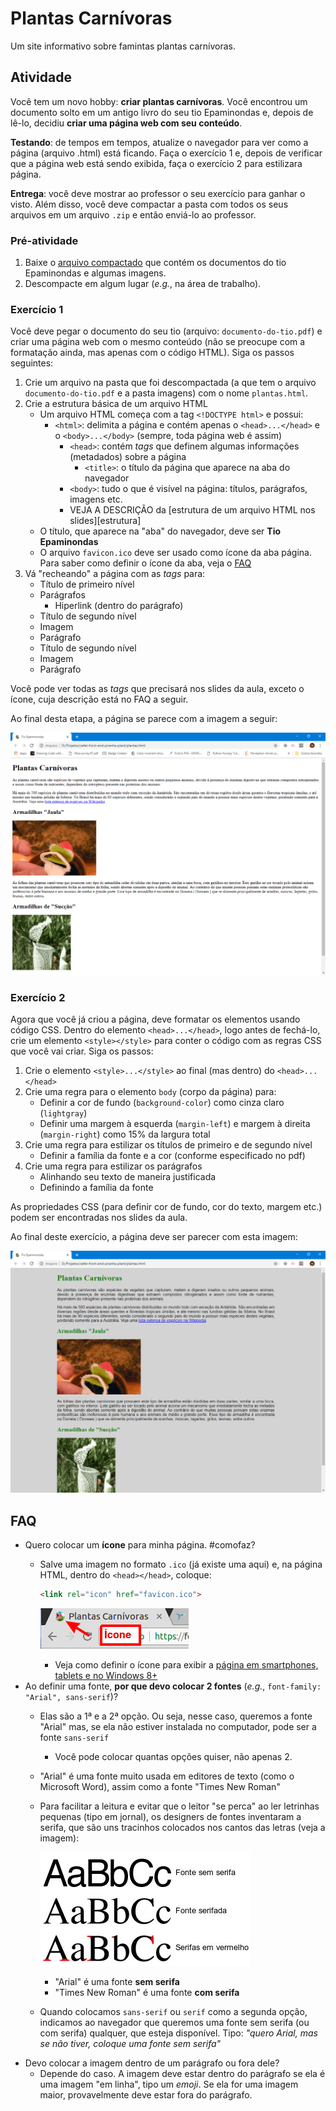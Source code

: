 # Plantas Carnívoras

Um site informativo sobre famintas plantas carnívoras.


## Atividade

Você tem um novo hobby: **criar plantas carnívoras**. Você encontrou um
documento solto em um antigo livro do seu tio Epaminondas e, depois de lê-lo,
decidiu **criar uma página web com seu conteúdo**.

**Testando**: de tempos em tempos, atualize o navegador para ver como
a página (arquivo .html) está ficando. Faça o exercício 1 e, depois de
verificar que a página web está sendo exibida, faça o exercício 2 para
estilizara página.

**Entrega**: você deve mostrar ao professor o seu exercício para ganhar o
visto. Além disso, você deve compactar a pasta com todos os seus arquivos
em um arquivo `.zip` e então enviá-lo ao professor.


### Pré-atividade

1. Baixe o
   [arquivo compactado](https://github.com/fegemo/cefet-front-end-piranha-plant/archive/master.zip)
   que contém os documentos do tio Epaminondas e algumas imagens.
2. Descompacte em algum lugar (_e.g._, na área de trabalho).


### Exercício 1

Você deve pegar o documento do seu tio (arquivo: `documento-do-tio.pdf`)
e criar uma página web com o mesmo conteúdo (não se preocupe com a
formatação ainda, mas apenas com o código HTML). Siga os passos seguintes:

1. Crie um arquivo na pasta que foi descompactada (a que tem o arquivo
`documento-do-tio.pdf` e a pasta imagens) com o nome `plantas.html`.
1. Crie a estrutura básica de um arquivo HTML
   - Um arquivo HTML começa com a tag `<!DOCTYPE html>` e possui:
     - `<html>`: delimita a página e contém apenas o `<head>...</head>` e o
       `<body>...</body>` (sempre, toda página web é assim)
       - `<head>`: contém _tags_ que definem algumas informações (metadados)
         sobre a página
         - `<title>`: o título da página que aparece na aba do navegador
       - `<body>`: tudo o que é visível na página: títulos, parágrafos, imagens
         etc.
       - VEJA A DESCRIÇÃO da
         [estrutura de um arquivo HTML nos slides][estrutura]
   - O título, que aparece na "aba" do navegador, deve ser **Tio Epaminondas**
   - O arquivo `favicon.ico` deve ser usado como ícone da aba página. Para saber
     como definir o ícone da aba, veja o [FAQ](#faq)
1. Vá "recheando" a página com as _tags_ para:
   - Título de primeiro nível
   - Parágrafos
     - Hiperlink (dentro do parágrafo)
   - Título de segundo nível
   - Imagem
   - Parágrafo
   - Título de segundo nível
   - Imagem
   - Parágrafo

Você pode ver todas as _tags_ que precisará nos slides da aula, exceto o
ícone, cuja descrição está no FAQ a seguir.

Ao final desta etapa, a página se parece com a imagem a seguir:

![A página das plantas carnívoras, mas sem estilização](docs/final-do-exercicio-1.png)


### Exercício 2

Agora que você já criou a página, deve formatar os elementos usando código CSS.
Dentro do elemento `<head>...</head>`, logo antes de fechá-lo, crie um elemento
`<style></style>` para conter o código com as regras CSS que você vai criar.
Siga os passos:

1. Crie o elemento `<style>...</style>` ao final (mas dentro) do
   `<head>...</head>`
1. Crie uma regra para o elemento `body` (corpo da página) para:
   - Definir a cor de fundo (`background-color`) como cinza claro (`lightgray`)
   - Definir uma margem à esquerda (`margin-left`) e margem à direita
     (`margin-right`) como 15% da largura total
1. Crie uma regra para estilizar os títulos de primeiro e de segundo nível
   - Definir a família da fonte e a cor (conforme especificado no pdf)
1. Crie uma regra para estilizar os parágrafos
   - Alinhando seu texto de maneira justificada
   - Definindo a família da fonte

As propriedades CSS (para definir cor de fundo, cor do texto, margem etc.)
podem ser encontradas nos slides da aula.

Ao final deste exercício, a página deve ser parecer com esta imagem:

![A página das plantas carnívoras, mas sem estilização](docs/final-do-exercicio-2.png)


## FAQ

- Quero colocar um **ícone** para minha página. #comofaz?
  - Salve uma imagem no formato `.ico` (já existe uma aqui) e, na página HTML,
    dentro do `<head></head>`, coloque:

    ```html
    <link rel="icon" href="favicon.ico">
    ```

    ![](docs/favicon.png)
    - Veja como definir o ícone para exibir a
      [página em smartphones, tablets e no Windows 8+](https://tableless.com.br/favicons/)
- Ao definir uma fonte, **por que devo colocar 2 fontes**
  (_e.g._, `font-family: "Arial", sans-serif`)?
  - Elas são a 1ª e a 2ª opção. Ou seja, nesse caso, queremos a fonte
    "Arial" mas, se ela não estiver instalada no computador, pode ser a
    fonte `sans-serif`
    - Você pode colocar quantas opções quiser, não apenas 2.
  - "Arial" é uma fonte muito usada em editores de texto (como o Microsoft
    Word), assim como a fonte "Times New Roman"
  - Para facilitar a leitura e evitar que o leitor "se perca" ao ler
    letrinhas pequenas (tipo em jornal), os designers de fontes inventaram
    a serifa, que são uns tracinhos colocados nos cantos das letras
    (veja a imagem):

    ![Exemplo de fontes com serifa](docs/serifa.jpg)
    - "Arial" é uma fonte **sem serifa**
    - "Times New Roman" é uma fonte **com serifa**
  - Quando colocamos `sans-serif` ou `serif` como a segunda opção, indicamos
    ao navegador que queremos uma fonte sem serifa (ou com serifa) qualquer,
    que esteja disponível. Tipo: _"quero Arial, mas se não tiver, coloque
    uma fonte sem serifa"_
- Devo colocar a imagem dentro de um parágrafo ou fora dele?
  - Depende do caso. A imagem deve estar dentro do parágrafo se ela
    é uma imagem "em linha", tipo um _emoji_. Se ela for uma imagem maior,
    provavelmente deve estar fora do parágrafo.
